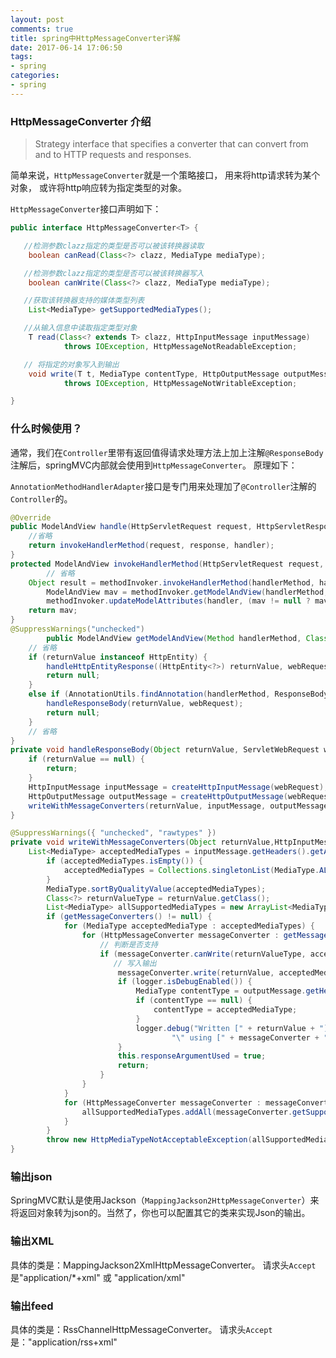 ```yaml
---
layout: post
comments: true
title: spring中HttpMessageConverter详解
date: 2017-06-14 17:06:50
tags:
- spring
categories:
- spring
---
```


### HttpMessageConverter 介绍

> Strategy interface that specifies a converter that can convert from and to HTTP requests and responses.

简单来说，`HttpMessageConverter`就是一个策略接口， 用来将http请求转为某个对象， 或许将http响应转为指定类型的对象。 
<!-- more -->
`HttpMessageConverter`接口声明如下：

```java
public interface HttpMessageConverter<T> {

   //检测参数clazz指定的类型是否可以被该转换器读取 
	boolean canRead(Class<?> clazz, MediaType mediaType);

   //检测参数clazz指定的类型是否可以被该转换器写入
	boolean canWrite(Class<?> clazz, MediaType mediaType);

   //获取该转换器支持的媒体类型列表
	List<MediaType> getSupportedMediaTypes();

   //从输入信息中读取指定类型对象 
	T read(Class<? extends T> clazz, HttpInputMessage inputMessage)
			throws IOException, HttpMessageNotReadableException;

   // 将指定的对象写入到输出
	void write(T t, MediaType contentType, HttpOutputMessage outputMessage)
			throws IOException, HttpMessageNotWritableException;

}
```

### 什么时候使用？

通常，我们在`Controller`里带有返回值得请求处理方法上加上注解`@ResponseBody`注解后，springMVC内部就会使用到`HttpMessageConverter`。 原理如下：

`AnnotationMethodHandlerAdapter`接口是专门用来处理加了`@Controller`注解的`Controller`的。

```java
@Override
public ModelAndView handle(HttpServletRequest request, HttpServletResponse response, Object handler)throws Exception {
    //省略
    return invokeHandlerMethod(request, response, handler);
}			
protected ModelAndView invokeHandlerMethod(HttpServletRequest request, HttpServletResponse response, Object handler)throws Exception {
		// 省略
    Object result = methodInvoker.invokeHandlerMethod(handlerMethod, handler, webRequest, implicitModel);
		ModelAndView mav = methodInvoker.getModelAndView(handlerMethod, handler.getClass(), result, implicitModel, webRequest);
		methodInvoker.updateModelAttributes(handler, (mav != null ? mav.getModel() : null), implicitModel, webRequest);
    return mav;
}
@SuppressWarnings("unchecked")
		public ModelAndView getModelAndView(Method handlerMethod, Class<?> handlerType, Object returnValue,ExtendedModelMap implicitModel, ServletWebRequest webRequest) throws Exception {
    // 省略
    if (returnValue instanceof HttpEntity) {
    	handleHttpEntityResponse((HttpEntity<?>) returnValue, webRequest);
    	return null;
    }
    else if (AnnotationUtils.findAnnotation(handlerMethod, ResponseBody.class) != null) {
    	handleResponseBody(returnValue, webRequest);
    	return null;
    }			
    // 省略	
}
private void handleResponseBody(Object returnValue, ServletWebRequest webRequest) throws Exception {
	if (returnValue == null) {
		return;
	}
	HttpInputMessage inputMessage = createHttpInputMessage(webRequest);
	HttpOutputMessage outputMessage = createHttpOutputMessage(webRequest);
	writeWithMessageConverters(returnValue, inputMessage, outputMessage);
}

@SuppressWarnings({ "unchecked", "rawtypes" })
private void writeWithMessageConverters(Object returnValue,HttpInputMessage inputMessage, HttpOutputMessage outputMessage) throws IOException, HttpMediaTypeNotAcceptableException {
    List<MediaType> acceptedMediaTypes = inputMessage.getHeaders().getAccept();
		if (acceptedMediaTypes.isEmpty()) {
			acceptedMediaTypes = Collections.singletonList(MediaType.ALL);
		}
		MediaType.sortByQualityValue(acceptedMediaTypes);
		Class<?> returnValueType = returnValue.getClass();
		List<MediaType> allSupportedMediaTypes = new ArrayList<MediaType>();
		if (getMessageConverters() != null) {
			for (MediaType acceptedMediaType : acceptedMediaTypes) {
				for (HttpMessageConverter messageConverter : getMessageConverters()) {
				    // 判断是否支持 
					if (messageConverter.canWrite(returnValueType, acceptedMediaType)) {
					   // 写入输出
						messageConverter.write(returnValue, acceptedMediaType, outputMessage);
						if (logger.isDebugEnabled()) {
							MediaType contentType = outputMessage.getHeaders().getContentType();
							if (contentType == null) {
								contentType = acceptedMediaType;
							}
							logger.debug("Written [" + returnValue + "] as \"" + contentType +
									"\" using [" + messageConverter + "]");
						}
						this.responseArgumentUsed = true;
						return;
					}
				}
			}
			for (HttpMessageConverter messageConverter : messageConverters) {
				allSupportedMediaTypes.addAll(messageConverter.getSupportedMediaTypes());
			}
		}
		throw new HttpMediaTypeNotAcceptableException(allSupportedMediaTypes);
}
```

### 输出json

SpringMVC默认是使用Jackson（`MappingJackson2HttpMessageConverter`）来将返回对象转为json的。当然了，你也可以配置其它的类来实现Json的输出。

### 输出XML

具体的类是：MappingJackson2XmlHttpMessageConverter。 请求头`Accept`是"application/*+xml" 或 "application/xml"

### 输出feed

具体的类是：RssChannelHttpMessageConverter。 请求头`Accept`是："application/rss+xml"








